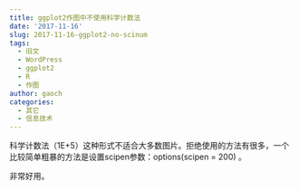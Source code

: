 ```yaml
---
title: ggplot2作图中不使用科学计数法
date: '2017-11-16'
slug: 2017-11-16-ggplot2-no-scinum
tags:
  - 旧文
  - WordPress
  - ggplot2
  - R
  - 作图
author: gaoch
categories:
  - 其它
  - 信息技术
---
```



科学计数法（1E+5）这种形式不适合大多数图片。拒绝使用的方法有很多，一个比较简单粗暴的方法是设置scipen参数：<span
class="lang:r decode:true crayon-inline">options(scipen = 200)</span> 。

非常好用。
